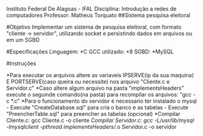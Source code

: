 Instituto Federal De Alagoas - IFAL
Disciplina: Introdução a redes de computadores
Professor: Matheus Torquato
##Sistema pesquisa eleitoral

#Objetivo
Implementar um sistema de pesquisa eleitoral, com formato "cliente -> servidor", utilizando socket e persistindo dados em arquivos ou em um SGBD

#Especificações
Linguagem: *C
GCC utilizado: *8
SGBD: *MySQL

#Instruções
   
*Para executar os arquivos altere as variaveis IPSERVE(ip da sua maquina) E PORTSERVE(caso queira ou necessite) nos arquivo "Cliente.c e Servidor.c"
*Caso altere algum arquivo na pasta "implementsHeaders" execute o seguinde comando(na pasta) para recompilar os arquivos: "gcc -c *.c"
*Para o funcionamento do servidor é necessario ter instalado o mysql
        - Execute "CreateDatabase.sql" para cria o banco e as tabelas
        - Execute "PreencherTable.sql" para preencher as tabelas (opcional)
*Compilar Cliente.c: gcc Cliente.c -o cliente
*Compilar Servidor.c: gcc -L/usr/lib/mysql -lmysqlclient -pthread implementsHeaders/*.o Servidor.c -o servidor

